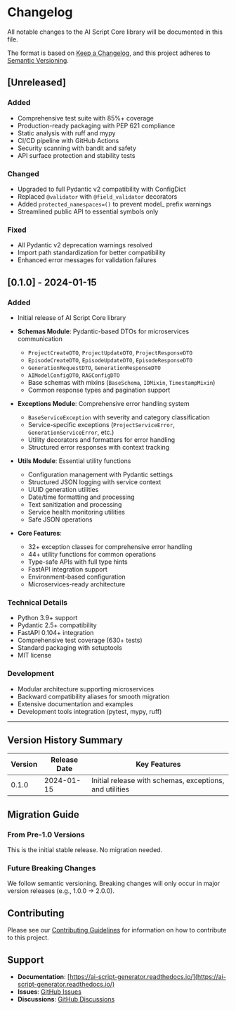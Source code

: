 # Changelog

All notable changes to the AI Script Core library will be documented in this file.

The format is based on [Keep a Changelog](https://keepachangelog.com/en/1.0.0/),
and this project adheres to [Semantic Versioning](https://semver.org/spec/v2.0.0.html).

## [Unreleased]

### Added
- Comprehensive test suite with 85%+ coverage
- Production-ready packaging with PEP 621 compliance
- Static analysis with ruff and mypy
- CI/CD pipeline with GitHub Actions
- Security scanning with bandit and safety
- API surface protection and stability tests

### Changed
- Upgraded to full Pydantic v2 compatibility with ConfigDict
- Replaced `@validator` with `@field_validator` decorators
- Added `protected_namespaces=()` to prevent model_ prefix warnings
- Streamlined public API to essential symbols only

### Fixed
- All Pydantic v2 deprecation warnings resolved
- Import path standardization for better compatibility
- Enhanced error messages for validation failures

## [0.1.0] - 2024-01-15

### Added
- Initial release of AI Script Core library
- **Schemas Module**: Pydantic-based DTOs for microservices communication
  - `ProjectCreateDTO`, `ProjectUpdateDTO`, `ProjectResponseDTO`
  - `EpisodeCreateDTO`, `EpisodeUpdateDTO`, `EpisodeResponseDTO`
  - `GenerationRequestDTO`, `GenerationResponseDTO`
  - `AIModelConfigDTO`, `RAGConfigDTO`
  - Base schemas with mixins (`BaseSchema`, `IDMixin`, `TimestampMixin`)
  - Common response types and pagination support

- **Exceptions Module**: Comprehensive error handling system
  - `BaseServiceException` with severity and category classification
  - Service-specific exceptions (`ProjectServiceError`, `GenerationServiceError`, etc.)
  - Utility decorators and formatters for error handling
  - Structured error responses with context tracking

- **Utils Module**: Essential utility functions
  - Configuration management with Pydantic settings
  - Structured JSON logging with service context
  - UUID generation utilities
  - Date/time formatting and processing
  - Text sanitization and processing
  - Service health monitoring utilities
  - Safe JSON operations

- **Core Features**:
  - 32+ exception classes for comprehensive error handling
  - 44+ utility functions for common operations
  - Type-safe APIs with full type hints
  - FastAPI integration support
  - Environment-based configuration
  - Microservices-ready architecture

### Technical Details
- Python 3.9+ support
- Pydantic 2.5+ compatibility
- FastAPI 0.104+ integration
- Comprehensive test coverage (630+ tests)
- Standard packaging with setuptools
- MIT license

### Development
- Modular architecture supporting microservices
- Backward compatibility aliases for smooth migration
- Extensive documentation and examples
- Development tools integration (pytest, mypy, ruff)

---

## Version History Summary

| Version | Release Date | Key Features |
|---------|-------------|--------------|
| 0.1.0   | 2024-01-15  | Initial release with schemas, exceptions, and utilities |

## Migration Guide

### From Pre-1.0 Versions
This is the initial stable release. No migration needed.

### Future Breaking Changes
We follow semantic versioning. Breaking changes will only occur in major version releases (e.g., 1.0.0 → 2.0.0).

## Contributing

Please see our [Contributing Guidelines](CONTRIBUTING.md) for information on how to contribute to this project.

## Support

- **Documentation**: [https://ai-script-generator.readthedocs.io/](https://ai-script-generator.readthedocs.io/)
- **Issues**: [GitHub Issues](https://github.com/ai-script-generator/ai-script-generator-v3/issues)
- **Discussions**: [GitHub Discussions](https://github.com/ai-script-generator/ai-script-generator-v3/discussions)